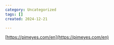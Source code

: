 ```yaml
---
category: Uncategorized
tags: []
created: 2024-12-21

---
```

[https://pimeyes.com/en](https://pimeyes.com/en)
